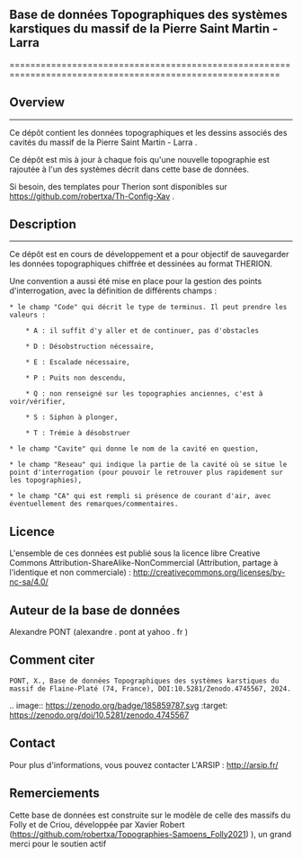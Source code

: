 ## Base de données Topographiques des systèmes karstiques du massif de la Pierre Saint Martin - Larra 
==========================================================================================================

## Overview
--------

Ce dépôt contient les données topographiques et les dessins associés des cavités du massif de la Pierre Saint Martin - Larra .

Ce dépôt est mis à jour à chaque fois qu'une nouvelle topographie est rajoutée à l'un des systèmes décrit dans cette base de données.

Si besoin, des templates pour Therion sont disponibles sur https://github.com/robertxa/Th-Config-Xav .


## Description
-----------

Ce dépôt est en cours de développement et a pour objectif de sauvegarder les données topographiques chiffrée et dessinées au format THERION. 


Une convention a aussi été mise en place pour la gestion des points d'interrogation, avec la définition de différents champs :

	* le champ "Code" qui décrit le type de terminus. Il peut prendre les valeurs : 
	
		* A : il suffit d'y aller et de continuer, pas d'obstacles
		
		* D : Désobstruction nécessaire, 
		
		* E : Escalade nécessaire, 
		
		* P : Puits non descendu,
		
		* Q : non renseigné sur les topographies anciennes, c'est à voir/vérifier,
		
		* S : Siphon à plonger, 
		
		* T : Trémie à désobstruer
	
	* le champ "Cavite" qui donne le nom de la cavité en question,
	
	* le champ "Reseau" qui indique la partie de la cavité où se situe le point d'interrogation (pour pouvoir le retrouver plus rapidement sur les topographies),
	
	* le champ "CA" qui est rempli si présence de courant d'air, avec éventuellement des remarques/commentaires.

Licence
-------

L'ensemble de ces données est publié sous la licence libre Creative Commons Attribution-ShareAlike-NonCommercial (Attribution, partage à l'identique et non commerciale) :
	http://creativecommons.org/licenses/by-nc-sa/4.0/

Auteur de la base de données
----------------------------

Alexandre PONT (alexandre . pont at yahoo . fr )

Comment citer
-------------

``PONT, X., Base de données Topographiques des systèmes karstiques du massif de Flaine-Platé (74, France), DOI:10.5281/Zenodo.4745567, 2024.``

.. image:: https://zenodo.org/badge/185859787.svg
  :target: https://zenodo.org/doi/10.5281/zenodo.4745567

Contact
--------

Pour plus d'informations, vous pouvez contacter L'ARSIP : http://arsip.fr/ 


Remerciements
-------------

Cette base de données est construite sur le modèle de celle des massifs du Folly et de Criou, développée par Xavier Robert (https://github.com/robertxa/Topographies-Samoens_Folly2021)
), un grand merci pour le soutien actif
